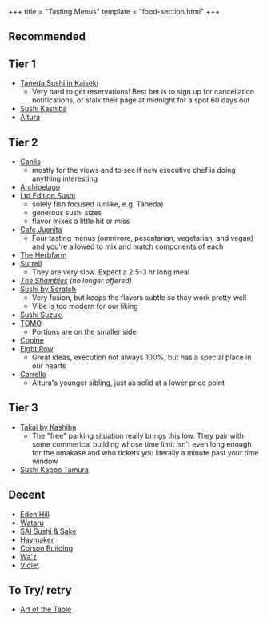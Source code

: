 +++
title = "Tasting Menus"
template = "food-section.html"
+++

## Recommended
## Tier 1
- [Taneda Sushi in Kaiseki](https://tanedaseattle.com/)
    - Very hard to get reservations! Best bet is to sign up for cancellation notifications, or stalk their page at midnight for a spot 60 days out
- [Sushi Kashiba](https://sushikashiba.com/)
- [Altura](https://alturarestaurant.com/)

## Tier 2
- [Canlis](https://canlis.com/)
    - mostly for the views and to see if new executive chef is doing anything interesting
- [Archipelago](https://www.archipelagoseattle.com/)
- [Ltd Edition Sushi](https://www.ltdeditionsushi.com/)
    - solely fish focused (unlike, e.g. Taneda)
    - generous sushi sizes
    - flavor mixes a little hit or miss
- [Cafe Juanita](https://www.cafejuanita.com/)
    - Four tasting menus (omnivore, pescatarian, vegetarian, and vegan) and you're allowed to mix and match components of each
- [The Herbfarm](https://www.theherbfarm.com/)
- [Surrell](https://surrellseattle.com/)
    - They are very slow. Expect a 2.5-3 hr long meal
- _[The Shambles](https://www.delimeatsbar.com/) (no longer offered)_
- [Sushi by Scratch](https://www.sushibyscratchrestaurants.com/)
    - Very fusion, but keeps the flavors subtle so they work pretty well
    - Vibe is too modern for our liking
- [Sushi Suzuki](https://www.sushisuzuki.com/about)
- [TOMO](https://tomoseattle.com/)
    - Portions are on the smaller side
- [Copine](https://www.copineseattle.com/)
- [Eight Row](https://www.eightrow.com/)
    - Great ideas, execution not always 100%, but has a special place in our hearts
- [Carrello](https://www.carrellorestaurant.com/)
    - Altura's younger sibling, just as solid at a lower price point

## Tier 3
- [Takai by Kashiba](https://takaibykashiba.com/)
    - The "free" parking situation really brings this low. They pair with some commerical building whose time limit isn't even long enough for the omakase and who tickets you literally a minute past your time window 
- [Sushi Kappo Tamura](https://www.sushikappotamura.com/)

## Decent
- [Eden Hill](https://www.edenhillrestaurant.com/)
- [Wataru](https://wataruseattle.com/)
- [SAI Sushi & Sake](https://www.saisushiandsake.com/)
- [Haymaker](https://www.haymakerseattle.com/)
- [Corson Building](https://www.thecorsonbuilding.com/)
- [Wa'z](https://www.wazseattle.com/)
- [Violet](https://www.violetseattle.com/)

## To Try/ retry
- [Art of the Table](https://www.artofthetable.net/)
